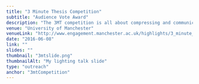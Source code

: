 ```yaml
---
title: "3 Minute Thesis Competition"
subtitle: "Audience Vote Award"
description: "The 3MT competition is all about compressing and communicating your research in under three minutes with nothing more than one slide and your voice. After a preliminary round with other 37 students, two coaching sessions with <a target='_blank' href='https://twitter.com/samillingworth'> Dr Sam Illingworth</a> and <a target='_blank' href='https://twitter.com/FeelgoodTheatre'>Caroline Clegg</a>, and a flashing final, I got the <b>Audience Vote Award</b>. You can read more about it from <a target='_blank' href='https://manchestersteps.wordpress.com/2016/06/15/the-three-minute-thesis-challenge/'>Kirsty McIntyre</a>, the overall winner"
venue: "University of Manchester"
venueLink: "http://www.engagement.manchester.ac.uk/highlights/3_minute_thesis/"
date: "2016-06-08"
link: ""
slides: ""
thumbnail: "3mtslide.png"
thumbnailAlt: "My lighting talk slide"
type: "outreach"
anchor: "3mtCompetition"
---
```

